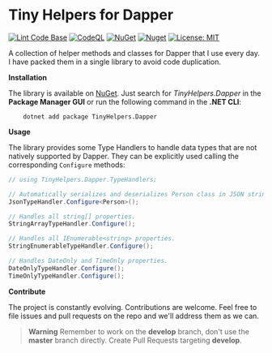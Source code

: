 # Tiny Helpers for Dapper

[![Lint Code Base](https://github.com/marcominerva/TinyHelpers/actions/workflows/linter.yml/badge.svg)](https://github.com/marcominerva/TinyHelpers/actions/workflows/linter.yml)
[![CodeQL](https://github.com/marcominerva/TinyHelpers/actions/workflows/codeql.yml/badge.svg)](https://github.com/marcominerva/TinyHelpers/actions/workflows/codeql.yml)
[![NuGet](https://img.shields.io/nuget/v/TinyHelpers.Dapper.svg?style=flat-square)](https://www.nuget.org/packages/TinyHelpers.Dapper)
[![Nuget](https://img.shields.io/nuget/dt/TinyHelpers.Dapper)](https://www.nuget.org/packages/TinyHelpers.Dapper)
[![License: MIT](https://img.shields.io/badge/License-MIT-yellow.svg)](https://github.com/marcominerva/TinyHelpers/blob/master/LICENSE)

A collection of helper methods and classes for Dapper that I use every day. I have packed them in a single library to avoid code duplication.

**Installation**

The library is available on [NuGet](https://www.nuget.org/packages/TinyHelpers.Dapper). Just search for *TinyHelpers.Dapper* in the **Package Manager GUI** or run the following command in the **.NET CLI**:

```shell
    dotnet add package TinyHelpers.Dapper
```

**Usage**

The library provides some Type Handlers to handle data types that are not natively supported by Dapper. They can be explicitly used calling the corresponding `Configure` methods:

```csharp
// using TinyHelpers.Dapper.TypeHandlers;

// Automatically serializes and deserializes Person class in JSON string.
JsonTypeHandler.Configure<Person>();

// Handles all string[] properties.
StringArrayTypeHandler.Configure();

// Handles all IEnumerable<string> properties.
StringEnumerableTypeHandler.Configure();

// Handles DateOnly and TimeOnly properties.
DateOnlyTypeHandler.Configure();
TimeOnlyTypeHandler.Configure();
```
**Contribute**

The project is constantly evolving. Contributions are welcome. Feel free to file issues and pull requests on the repo and we'll address them as we can. 

> **Warning**
Remember to work on the **develop** branch, don't use the **master** branch directly. Create Pull Requests targeting **develop**.